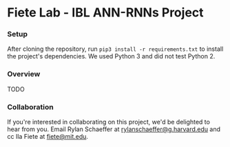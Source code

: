 # Fiete Lab - IBL ANN-RNNs Project


### Setup
After cloning the repository, run `pip3 install -r requirements.txt` to install
the project's dependencies. We used Python 3 and did not test Python 2.

### Overview
TODO

### Collaboration
If you're interested in collaborating on this project, we'd be delighted to hear from you. Email Rylan Schaeffer at rylanschaeffer@g.harvard.edu and cc Ila Fiete at fiete@mit.edu.

